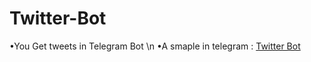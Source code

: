 # Twitter-Bot
•You Get tweets in Telegram Bot
\n
•A smaple in telegram : [Twitter Bot](https://telegram.me/TwitterRubot)
